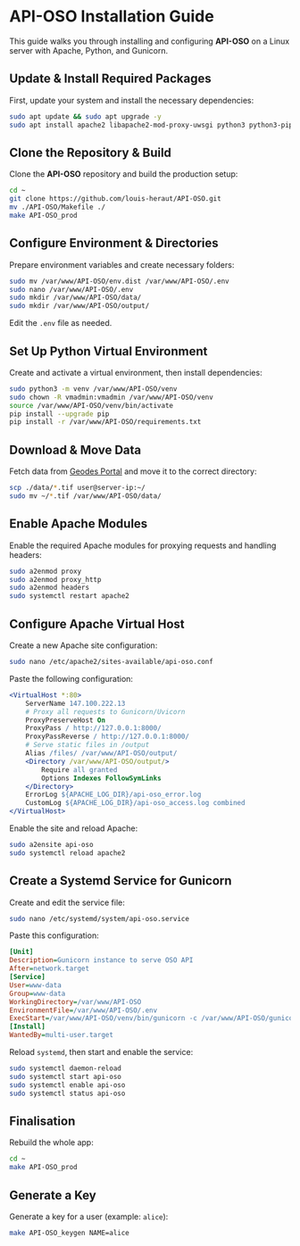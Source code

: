 # API-OSO Installation Guide
This guide walks you through installing and configuring **API-OSO** on a Linux server with Apache, Python, and Gunicorn.

## Update & Install Required Packages
First, update your system and install the necessary dependencies:
```bash
sudo apt update && sudo apt upgrade -y
sudo apt install apache2 libapache2-mod-proxy-uwsgi python3 python3-pip python3.10-venv -y
```

## Clone the Repository & Build
Clone the **API-OSO** repository and build the production setup:
```bash
cd ~
git clone https://github.com/louis-heraut/API-OSO.git
mv ./API-OSO/Makefile ./
make API-OSO_prod
```

## Configure Environment & Directories
Prepare environment variables and create necessary folders:
```bash
sudo mv /var/www/API-OSO/env.dist /var/www/API-OSO/.env
sudo nano /var/www/API-OSO/.env
sudo mkdir /var/www/API-OSO/data/
sudo mkdir /var/www/API-OSO/output/
```
Edit the `.env` file as needed.

## Set Up Python Virtual Environment
Create and activate a virtual environment, then install dependencies:
```bash
sudo python3 -m venv /var/www/API-OSO/venv
sudo chown -R vmadmin:vmadmin /var/www/API-OSO/venv
source /var/www/API-OSO/venv/bin/activate
pip install --upgrade pip
pip install -r /var/www/API-OSO/requirements.txt
```

## Download & Move Data
Fetch data from [Geodes Portal](https://geodes-portal.cnes.fr/) and move it to the correct directory:
```bash
scp ./data/*.tif user@server-ip:~/
sudo mv ~/*.tif /var/www/API-OSO/data/
```

## Enable Apache Modules
Enable the required Apache modules for proxying requests and handling headers:
```bash
sudo a2enmod proxy
sudo a2enmod proxy_http
sudo a2enmod headers
sudo systemctl restart apache2
```

## Configure Apache Virtual Host
Create a new Apache site configuration:
```bash
sudo nano /etc/apache2/sites-available/api-oso.conf
```
Paste the following configuration:
```apache
<VirtualHost *:80>
    ServerName 147.100.222.13
    # Proxy all requests to Gunicorn/Uvicorn
    ProxyPreserveHost On
    ProxyPass / http://127.0.0.1:8000/
    ProxyPassReverse / http://127.0.0.1:8000/
    # Serve static files in /output
    Alias /files/ /var/www/API-OSO/output/
    <Directory /var/www/API-OSO/output/>
        Require all granted
        Options Indexes FollowSymLinks
    </Directory>
    ErrorLog ${APACHE_LOG_DIR}/api-oso_error.log
    CustomLog ${APACHE_LOG_DIR}/api-oso_access.log combined
</VirtualHost>
```
Enable the site and reload Apache:
```bash
sudo a2ensite api-oso
sudo systemctl reload apache2
```

## Create a Systemd Service for Gunicorn
Create and edit the service file:
```bash
sudo nano /etc/systemd/system/api-oso.service
```
Paste this configuration:
```ini
[Unit]
Description=Gunicorn instance to serve OSO API
After=network.target
[Service]
User=www-data
Group=www-data
WorkingDirectory=/var/www/API-OSO
EnvironmentFile=/var/www/API-OSO/.env
ExecStart=/var/www/API-OSO/venv/bin/gunicorn -c /var/www/API-OSO/gunicorn_conf.py main:app
[Install]
WantedBy=multi-user.target
```
Reload `systemd`, then start and enable the service:
```bash
sudo systemctl daemon-reload
sudo systemctl start api-oso
sudo systemctl enable api-oso
sudo systemctl status api-oso
```

## Finalisation
Rebuild the whole app:
```bash
cd ~
make API-OSO_prod
```

## Generate a Key
Generate a key for a user (example: `alice`):
```bash
make API-OSO_keygen NAME=alice
```

